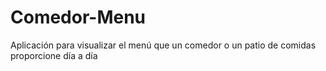 # Comedor-Menu
Aplicación para visualizar el menú que un comedor o un patio de comidas proporcione día a día
